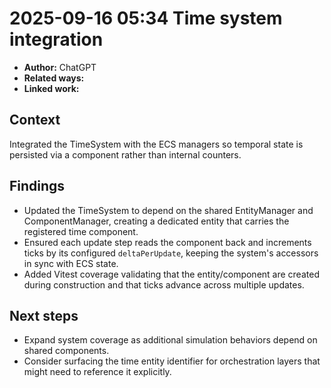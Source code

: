 # 2025-09-16 05:34 Time system integration
- **Author:** ChatGPT
- **Related ways:**
- **Linked work:**

## Context
Integrated the TimeSystem with the ECS managers so temporal state is persisted via
a component rather than internal counters.

## Findings
- Updated the TimeSystem to depend on the shared EntityManager and
  ComponentManager, creating a dedicated entity that carries the registered time
  component.
- Ensured each update step reads the component back and increments ticks by its
  configured `deltaPerUpdate`, keeping the system's accessors in sync with ECS
  state.
- Added Vitest coverage validating that the entity/component are created during
  construction and that ticks advance across multiple updates.

## Next steps
- Expand system coverage as additional simulation behaviors depend on shared
  components.
- Consider surfacing the time entity identifier for orchestration layers that
  might need to reference it explicitly.
